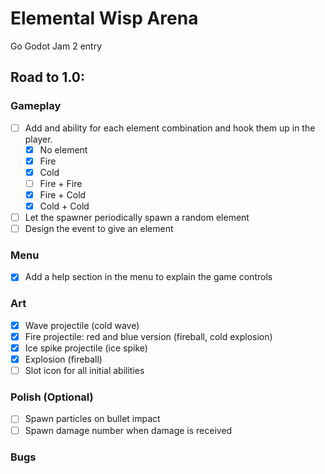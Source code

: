 # Elemental Wisp Arena
Go Godot Jam 2 entry

## Road to 1.0:

### Gameplay
- [ ] Add and ability for each element combination and hook them up in the player.
  - [x] No element
  - [x] Fire
  - [x] Cold
  - [ ] Fire + Fire
  - [x] Fire + Cold
  - [x] Cold + Cold
- [ ] Let the spawner periodically spawn a random element
- [ ] Design the event to give an element

### Menu
- [X] Add a help section in the menu to explain the game controls

### Art
- [x] Wave projectile (cold wave)
- [X] Fire projectile: red and blue version (fireball, cold explosion)
- [x] Ice spike projectile (ice spike)
- [X] Explosion (fireball)
- [ ] Slot icon for all initial abilities

### Polish (Optional)
- [ ] Spawn particles on bullet impact
- [ ] Spawn damage number when damage is received

### Bugs

